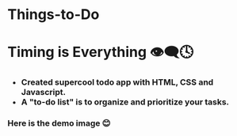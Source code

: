 # Things-to-Do
<h1> Timing is Everything 👁‍🗨🕓 </h1>
<h3>
  <ul>
    <li>Created supercool todo app with HTML, CSS and Javascript. </li>
    <li> A "to-do list" is to organize and prioritize your tasks. </li>
  </ul>
</h3>
<h3> Here is the demo image 😊</h3>
